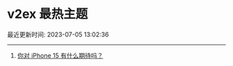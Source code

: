 # v2ex 最热主题

最近更新时间: 2023-07-05 13:02:36

--- 
1. [你对 iPhone 15 有什么期待吗？](https://www.v2ex.com/t/954175) 
